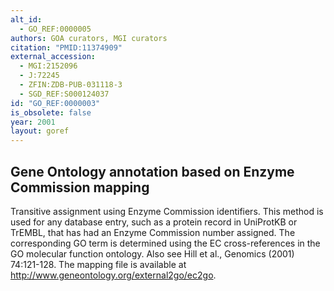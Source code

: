 ```yaml
---
alt_id: 
  - GO_REF:0000005
authors: GOA curators, MGI curators
citation: "PMID:11374909"
external_accession: 
  - MGI:2152096
  - J:72245
  - ZFIN:ZDB-PUB-031118-3
  - SGD_REF:S000124037
id: "GO_REF:0000003"
is_obsolete: false
year: 2001
layout: goref
---
```


## Gene Ontology annotation based on Enzyme Commission mapping

Transitive assignment using Enzyme Commission identifiers. This method is used for any database entry, such as a protein record in UniProtKB or TrEMBL, that has had an Enzyme Commission number assigned. The corresponding GO term is determined using the EC cross-references in the GO molecular function ontology. Also see Hill et al., Genomics (2001) 74:121-128. The mapping file is available at http://www.geneontology.org/external2go/ec2go.
